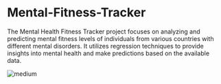 # Mental-Fitness-Tracker
The Mental Health Fitness Tracker project focuses on analyzing and predicting mental fitness levels of individuals from various countries with different mental disorders. It utilizes regression techniques to provide insights into mental health and make predictions based on the available data.

![medium](https://github.com/MohammedUmair123/Mental-Fitness-Tracker/assets/139548428/621e56d1-0bcc-4b09-89f2-e2adb61ccc19)



